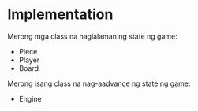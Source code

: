 Implementation
==============

Merong mga class na naglalaman ng state ng game:
* Piece
* Player
* Board

Merong isang class na nag-aadvance ng state ng game:
* Engine

